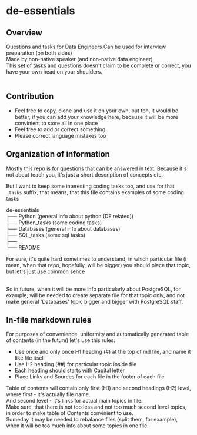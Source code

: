 # de-essentials

## Overview
Questions and tasks for Data Engineers 
Can be used for interview preparation (on both sides)<br/>
Made by non-native speaker (and non-native data engineer)<br/>
This set of tasks and questions doesn't claim to be complete or correct, you have your own head on your shoulders.<br/><br/>

## Contribution
* Feel free to copy, clone and use it on your own, but tbh, it would be better, if you can add your knowledge here, because it will be more convinient to store all in one place
* Feel free to add or correct something
* Please correct language mistakes too

## Organization of information
Mostly this repo is for questions that can be answered in text.
Because it's not about teach you, it's just a short description of concepts etc.

But I want to keep some interesting coding tasks too, and use for that `_tasks` suffix, that means, that this file contains examples of some coding tasks

de-essentials<br/>
├── Python     		(general info about python (DE related))<br/>
├── Python_tasks	(some coding tasks)<br/>
├── Databases		(general info about databases)<br/>
├── SQL_tasks		(some sql tasks)<br/>
├── ...<br/>
└── README<br/>

For sure, it's quite hard sometimes to understand, in which particular file (i mean, when that repo, hopefully, will be bigger) you should place that topic, but let's just use common sence<br/><br/>

So in future, when it will be more info particularly about PostgreSQL, for example, will be needed to create separate file for that topic only, and not make general 'Databases' topic bigger and bigger with PostgreSQL staff.

## In-file markdown rules

For purposes of convenience, uniformity and automatically generated table of contents (in the future) let's use this rules:

* Use once and only once H1 heading (\#) at the top of md file, and name it like file itsel
* Use H2 heading (\#\#) for particular topic inside file
* Each heading should starts with Capital letter
* Place Links and Sources for each file in the footer of each file

Table of contents will contain only first (H1) and second headings (H2) level, where first - it's actually file name.<br>
And second level - it's links for actual main topics in file.<br>
Make sure, that there is not too less and not too much second level topics, in order to make table of Contents convinient to use.<br>
Someday it may be needed to rebalance files (split them, for example), when it will be too much info about some topics in one file.

